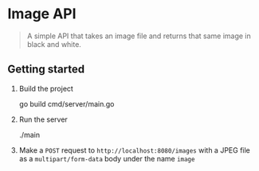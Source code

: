 # Image API
> A simple API that takes an image file and returns that same image in black and white.

## Getting started

1. Build the project 

    go build cmd/server/main.go

2. Run the server

    ./main

3. Make a `POST` request to `http://localhost:8080/images` with a JPEG file as a `multipart/form-data` body under the name `image`
